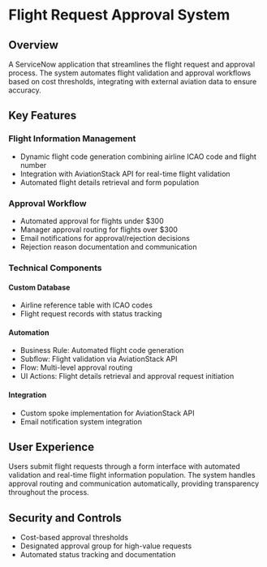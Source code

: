 # Flight Request Approval System

## Overview
A ServiceNow application that streamlines the flight request and approval process. The system automates flight validation and approval workflows based on cost thresholds, integrating with external aviation data to ensure accuracy.

## Key Features

### Flight Information Management
- Dynamic flight code generation combining airline ICAO code and flight number
- Integration with AviationStack API for real-time flight validation
- Automated flight details retrieval and form population

### Approval Workflow
- Automated approval for flights under $300
- Manager approval routing for flights over $300
- Email notifications for approval/rejection decisions
- Rejection reason documentation and communication

### Technical Components

#### Custom Database
- Airline reference table with ICAO codes
- Flight request records with status tracking

#### Automation
- Business Rule: Automated flight code generation
- Subflow: Flight validation via AviationStack API
- Flow: Multi-level approval routing
- UI Actions: Flight details retrieval and approval request initiation

#### Integration
- Custom spoke implementation for AviationStack API
- Email notification system integration

## User Experience
Users submit flight requests through a form interface with automated validation and real-time flight information population. The system handles approval routing and communication automatically, providing transparency throughout the process.

## Security and Controls
- Cost-based approval thresholds
- Designated approval group for high-value requests
- Automated status tracking and documentation
